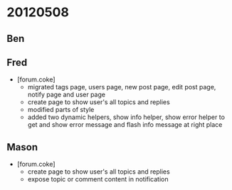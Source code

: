 # 20120508

## Ben



## Fred
- [forum.coke]
    - migrated tags page, users page, new post page, edit post page, notify page and user page
    - create page to show user's all topics and replies
    - modified parts of style
    - added two dynamic helpers, show info helper, show error helper to get and show error message and flash info message at right place



## Mason
- [forum.coke]
    - create page to show user's all topics and replies
    - expose topic or comment content in notification